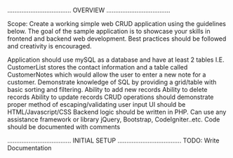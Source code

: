 ....................................
OVERVIEW
....................................

Scope:
Create a working simple web CRUD application using the guidelines below. The goal of the sample application is to showcase your skills in frontend and backend web development. Best practices should be followed and creativity is encouraged.

Application should use mySQL as a database and have at least 2 tables 
I.E. CustomerList stores the contact information and a table called CustomerNotes which would allow the user to enter a new note for a customer.
Demonstrate knowledge of SQL by providing a grid/table with basic sorting and filtering.
Ability to add new records
Ability to delete records
Ability to update records
CRUD operations should demonstrate proper method of escaping/validating user input
UI should be HTML/Javascript/CSS
Backend logic should be written in PHP.
Can use any assistance framework or library jQuery, Bootstrap, CodeIgniter..etc.
Code should be documented with comments

....................................
INITIAL SETUP
....................................
TODO: Write Documentation